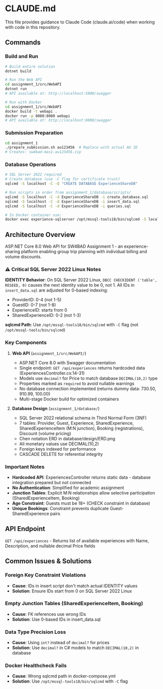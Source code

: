 # CLAUDE.md

This file provides guidance to Claude Code (claude.ai/code) when working with code in this repository.

## Commands

### Build and Run
```bash
# Build entire solution
dotnet build

# Run the Web API
cd assignment_1/src/WebAPI
dotnet run
# API available at: http://localhost:5000/swagger

# Run with Docker
cd assignment_1/src/WebAPI
docker build -t webapi .
docker run -p 8080:8080 webapi
# API available at: http://localhost:8080/swagger
```

### Submission Preparation
```bash
cd assignment_1
./prepare_submission.sh au123456  # Replace with actual AU ID
# Creates: sw4bad-mas1-au123456.zip
```

### Database Operations
```bash
# SQL Server 2022 required
# Create database (use -C flag for certificate trust)
sqlcmd -S localhost -C -Q "CREATE DATABASE ExperienceShareDB"

# Run scripts in order from assignment_1/database/scripts/
sqlcmd -S localhost -C -d ExperienceShareDB -i create_database.sql
sqlcmd -S localhost -C -d ExperienceShareDB -i insert_data.sql
sqlcmd -S localhost -C -d ExperienceShareDB -i queries.sql

# In Docker container use:
docker exec experience-sqlserver /opt/mssql-tools18/bin/sqlcmd -S localhost -U sa -P YourStrong@Passw0rd123 -C -d ExperienceShareDB -i /scripts/create_database.sql
```

## Architecture Overview

ASP.NET Core 8.0 Web API for SW4BAD Assignment 1 - an experience-sharing platform enabling group trip planning with individual billing and volume discounts.

### ⚠️ Critical SQL Server 2022 Linux Notes

**IDENTITY Behavior**: On SQL Server 2022 Linux, `DBCC CHECKIDENT ('table', RESEED, 0)` causes the next identity value to be 0, not 1. All IDs in `insert_data.sql` are adjusted for 0-based indexing:
- ProviderID: 0-4 (not 1-5)
- GuestID: 0-7 (not 1-8)  
- ExperienceID: starts from 0
- SharedExperienceID: 0-2 (not 1-3)

**sqlcmd Path**: Use `/opt/mssql-tools18/bin/sqlcmd` with `-C` flag (not `/opt/mssql-tools/bin/sqlcmd`)

### Key Components

1. **Web API** (`assignment_1/src/WebAPI/`)
   - ASP.NET Core 8.0 with Swagger documentation
   - Single endpoint: `GET /api/experiences` returns hardcoded data (ExperiencesController.cs:14-31)
   - Models use `decimal?` for Price to match database `DECIMAL(10,2)` type
   - Properties marked as `required` to avoid nullable warnings
   - No database connection implemented (returns dummy data: 730.50, 910.99, 100.00)
   - Multi-stage Docker build for optimized containers

2. **Database Design** (`assignment_1/database/`)
   - SQL Server 2022 relational schema in Third Normal Form (3NF)
   - 7 tables: Provider, Guest, Experience, SharedExperience, SharedExperienceItem (M:N junction), Booking (registrations), Discount (volume pricing)
   - Chen notation ERD in database/design/ERD.png
   - All monetary values use DECIMAL(10,2)
   - Foreign keys indexed for performance
   - CASCADE DELETE for referential integrity

### Important Notes

- **Hardcoded API**: ExperiencesController returns static data - database integration prepared but not connected
- **No Authentication**: Simplified for academic assignment
- **Junction Tables**: Explicit M:N relationships allow selective participation (SharedExperienceItem, Booking)
- **Age Constraint**: Guests must be 18+ (CHECK constraint in database)
- **Unique Bookings**: Constraint prevents duplicate Guest-SharedExperience pairs

## API Endpoint

`GET /api/experiences` - Returns list of available experiences with Name, Description, and nullable decimal Price fields

## Common Issues & Solutions

### Foreign Key Constraint Violations
- **Cause**: IDs in insert script don't match actual IDENTITY values
- **Solution**: Ensure IDs start from 0 on SQL Server 2022 Linux

### Empty Junction Tables (SharedExperienceItem, Booking)
- **Cause**: FK references use wrong IDs
- **Solution**: Use 0-based IDs in insert_data.sql

### Data Type Precision Loss
- **Cause**: Using `int?` instead of `decimal?` for prices
- **Solution**: Use `decimal?` in C# models to match `DECIMAL(10,2)` in database

### Docker Healthcheck Fails
- **Cause**: Wrong sqlcmd path in docker-compose.yml
- **Solution**: Use `/opt/mssql-tools18/bin/sqlcmd` with `-C` flag